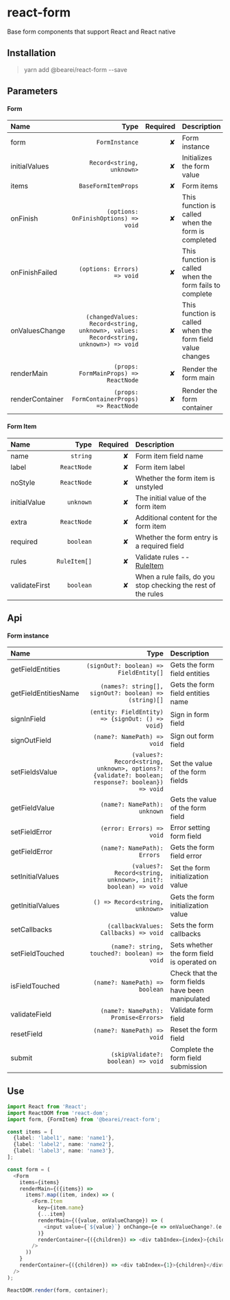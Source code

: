 # react-form

Base form components that support React and React native

## Installation

> yarn add @bearei/react-form --save

## Parameters

#### Form

| Name | Type | Required | Description |
| :-- | --: | --: | :-- |
| form | `FormInstance` | ✘ | Form instance |
| initialValues | `Record<string, unknown>` | ✘ | Initializes the form value |
| items | `BaseFormItemProps` | ✘ | Form items |
| onFinish | `(options: OnFinishOptions) => void` | ✘ | This function is called when the form is completed |
| onFinishFailed | `(options: Errors) => void` | ✘ | This function is called when the form fails to complete |
| onValuesChange | `(changedValues: Record<string, unknown>, values: Record<string, unknown>) => void` | ✘ | This function is called when the form field value changes |
| renderMain | `(props: FormMainProps) => ReactNode` | ✘ | Render the form main |
| renderContainer | `(props: FormContainerProps) => ReactNode` | ✘ | Render the form container |

#### Form Item

| Name | Type | Required | Description |
| :-- | --: | --: | :-- |
| name | `string` | ✘ | Form item field name |
| label | `ReactNode` | ✘ | Form item label |
| noStyle | `ReactNode` | ✘ | Whether the form item is unstyled |
| initialValue | `unknown` | ✘ | The initial value of the form item |
| extra | `ReactNode` | ✘ | Additional content for the form item |
| required | `boolean` | ✘ | Whether the form entry is a required field |
| rules | `RuleItem[]` | ✘ | Validate rules -- [RuleItem](https://github.com/yiminghe/async-validator) |
| validateFirst | `boolean` | ✘ | When a rule fails, do you stop checking the rest of the rules |

## Api

#### Form instance

| Name | Type | Description |
| :-- | --: | :-- |
| getFieldEntities | `(signOut?: boolean) => FieldEntity[]` | Gets the form field entities |
| getFieldEntitiesName | `(names?: string[], signOut?: boolean) => (string)[]` | Gets the form field entities name |
| signInField | `(entity: FieldEntity) => {signOut: () => void}` | Sign in form field |
| signOutField | `(name?: NamePath) => void` | Sign out form field |
| setFieldsValue | `(values?: Record<string, unknown>, options?: {validate?: boolean; response?: boolean}) => void` | Set the value of the form fields |
| getFieldValue | `(name?: NamePath): unknown` | Gets the value of the form field |
| setFieldError | `(error: Errors) => void` | Error setting form field |
| getFieldError | `(name?: NamePath): Errors ` | Gets the form field error |
| setInitialValues | `(values?: Record<string, unknown>, init?: boolean) => void` | Set the form initialization value |
| getInitialValues | `() => Record<string, unknown>` | Gets the form initialization value |
| setCallbacks | `(callbackValues: Callbacks) => void` | Sets the form callbacks |
| setFieldTouched | `(name?: string, touched?: boolean) => void` | Sets whether the form field is operated on |
| isFieldTouched | `(name?: NamePath) => boolean` | Check that the form fields have been manipulated |
| validateField | `(name?: NamePath): Promise<Errors>` | Validate form field |
| resetField | `(name?: NamePath) => void` | Reset the form field |
| submit | `(skipValidate?: boolean) => void` | Complete the form field submission |

## Use

```typescript
import React from 'React';
import ReactDOM from 'react-dom';
import form, {FormItem} from '@bearei/react-form';

const items = [
  {label: 'label1', name: 'name1'},
  {label: 'label2', name: 'name2'},
  {label: 'label3', name: 'name3'},
];

const form = (
  <Form
    items={items}
    renderMain={({items}) =>
      items?.map((item, index) => (
        <Form.Item
          key={item.name}
          {...item}
          renderMain={({value, onValueChange}) => (
            <input value={`${value}`} onChange={e => onValueChange?.(e.target.value)} />
          )}
          renderContainer={({children}) => <div tabIndex={index}>{children}</div>}
        />
      ))
    }
    renderContainer={({children}) => <div tabIndex={1}>{children}</div>}
  />
);

ReactDOM.render(form, container);
```
